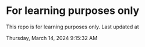 # For learning purposes only
This repo is for learning purposes only.
Last updated at

Thursday, March 14, 2024 9:15:32 AM

